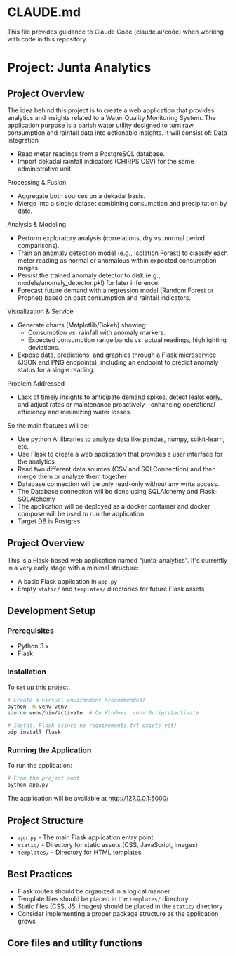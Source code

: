 # CLAUDE.md
This file provides guidance to Claude Code (claude.ai/code) when working with code in this repository.

# Project: Junta Analytics

## Project Overview

The idea behind this project is to create a web application that provides analytics and insights
related to a Water Quality Monitoring System.
The application purpose is a parish water utility designed to turn raw 
consumption and rainfall data into actionable insights. 
It will consist of:
Data Integration
- Read meter readings from a PostgreSQL database.
- Import dekadal rainfall indicators (CHIRPS CSV) for the same administrative unit.

Processing & Fusion
- Aggregate both sources on a dekadal basis.
- Merge into a single dataset combining consumption and precipitation by date.

Analysis & Modeling
- Perform exploratory analysis (correlations, dry vs. normal period comparisons).
- Train an anomaly detection model (e.g., Isolation Forest) to classify each meter reading as normal or anomalous within expected consumption ranges.
- Persist the trained anomaly detector to disk (e.g., models/anomaly_detector.pkl) for later inference.
- Forecast future demand with a regression model (Random Forest or Prophet) based on past consumption and rainfall indicators.

Visualization & Service
- Generate charts (Matplotlib/Bokeh) showing:
  - Consumption vs. rainfall with anomaly markers.
  - Expected consumption range bands vs. actual readings, highlighting deviations.
- Expose data, predictions, and graphics through a Flask microservice (JSON and PNG endpoints), including an endpoint to predict anomaly status for a single reading.

Problem Addressed
- Lack of timely insights to anticipate demand spikes, detect leaks early, and adjust rates or maintenance proactively—enhancing operational efficiency and minimizing water losses.

So the main features will be:
- Use python AI libraries to analyze data like pandas, numpy, scikit-learn, etc.
- Use Flask to create a web application that provides a user interface for the analytics
- Read two different data sources (CSV and SQLConnection) and then merge them or analyze them together
- Database connection will be only read-only without any write access.
- The Database connection will be done using SQLAlchemy and Flask-SQLAlchemy
- The application will be deployed as a docker container and docker compose will be used to run the application
- Target DB is Postgres



## Project Overview

This is a Flask-based web application named "junta-analytics". It's currently in a very early stage with a minimal structure:
- A basic Flask application in `app.py`
- Empty `static/` and `templates/` directories for future Flask assets

## Development Setup

### Prerequisites
- Python 3.x
- Flask

### Installation
To set up this project:

```bash
# Create a virtual environment (recommended)
python -m venv venv
source venv/bin/activate  # On Windows: venv\Scripts\activate

# Install Flask (since no requirements.txt exists yet)
pip install flask
```

### Running the Application
To run the application:

```bash
# From the project root
python app.py
```

The application will be available at http://127.0.0.1:5000/

## Project Structure

- `app.py` - The main Flask application entry point
- `static/` - Directory for static assets (CSS, JavaScript, images)
- `templates/` - Directory for HTML templates

## Best Practices

- Flask routes should be organized in a logical manner
- Template files should be placed in the `templates/` directory
- Static files (CSS, JS, images) should be placed in the `static/` directory
- Consider implementing a proper package structure as the application grows

## Core files and utility functions
